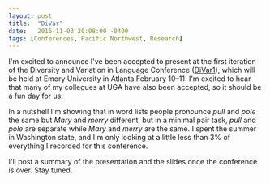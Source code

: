```yaml
---
layout: post
title:  "DiVar"
date:   2016-11-03 20:08:00 -0400
tags: [Conferences, Pacific Northwest, Research]
---
```


I'm excited to announce I've been accepted to present at the first iteration of the Diversity and Variation in Language Conference ([DiVar1](http://linguistics.emory.edu/home/conferences/divar1/index.html)), which will be held at Emory University in Atlanta February 10–11. I'm excited to hear that many of my collegues at UGA have also been accepted, so it should be a fun day for us. 

In a nutshell I'm showing that in word lists people pronounce *pull* and *pole* the same but *Mary* and *merry* different, but in a minimal pair task, *pull* and *pole* are separate while *Mary* and *merry* are the same. I spent the summer in Washington state, and I'm only looking at a little less than 3% of everything I recorded for this conference. 

I'll post a summary of the presentation and the slides once the conference is over. Stay tuned.


